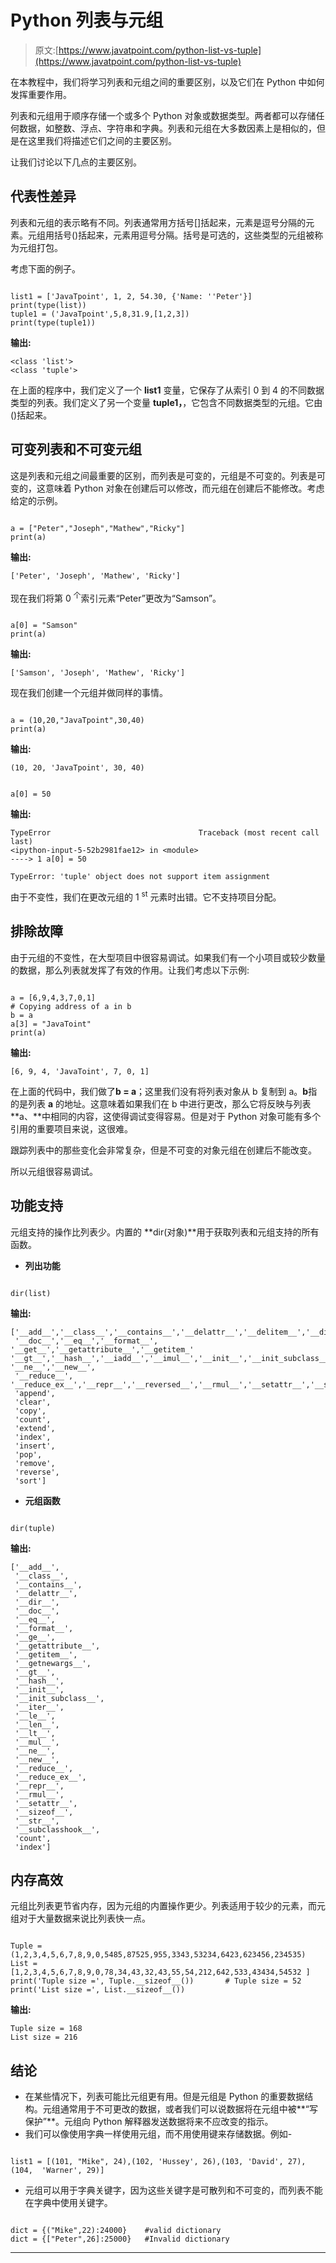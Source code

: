# Python 列表与元组

> 原文:[https://www.javatpoint.com/python-list-vs-tuple](https://www.javatpoint.com/python-list-vs-tuple)

在本教程中，我们将学习列表和元组之间的重要区别，以及它们在 Python 中如何发挥重要作用。

列表和元组用于顺序存储一个或多个 Python 对象或数据类型。两者都可以存储任何数据，如整数、浮点、字符串和字典。列表和元组在大多数因素上是相似的，但是在这里我们将描述它们之间的主要区别。

让我们讨论以下几点的主要区别。

## 代表性差异

列表和元组的表示略有不同。列表通常用方括号[]括起来，元素是逗号分隔的元素。元组用括号()括起来，元素用逗号分隔。括号是可选的，这些类型的元组被称为元组打包。

考虑下面的例子。

```

list1 = ['JavaTpoint', 1, 2, 54.30, {'Name: ''Peter'}]
print(type(list))
tuple1 = ('JavaTpoint',5,8,31.9,[1,2,3])
print(type(tuple1))

```

**输出:**

```
<class 'list'>
<class 'tuple'>

```

在上面的程序中，我们定义了一个 **list1** 变量，它保存了从索引 0 到 4 的不同数据类型的列表。我们定义了另一个变量 **tuple1，**，它包含不同数据类型的元组。它由()括起来。

## 可变列表和不可变元组

这是列表和元组之间最重要的区别，而列表是可变的，元组是不可变的。列表是可变的，这意味着 Python 对象在创建后可以修改，而元组在创建后不能修改。考虑给定的示例。

```

a = ["Peter","Joseph","Mathew","Ricky"]
print(a)

```

**输出:**

```
['Peter', 'Joseph', 'Mathew', 'Ricky']

```

现在我们将第 0 <sup>个</sup>索引元素“Peter”更改为“Samson”。

```

a[0] = "Samson"
print(a)

```

**输出:**

```
['Samson', 'Joseph', 'Mathew', 'Ricky']

```

现在我们创建一个元组并做同样的事情。

```

a = (10,20,"JavaTpoint",30,40)
print(a)

```

**输出:**

```
(10, 20, 'JavaTpoint', 30, 40)

```

```

a[0] = 50

```

**输出:**

```
TypeError                                 Traceback (most recent call last)
<ipython-input-5-52b2981fae12> in <module>
----> 1 a[0] = 50

TypeError: 'tuple' object does not support item assignment

```

由于不变性，我们在更改元组的 1 <sup>st</sup> 元素时出错。它不支持项目分配。

## 排除故障

由于元组的不变性，在大型项目中很容易调试。如果我们有一个小项目或较少数量的数据，那么列表就发挥了有效的作用。让我们考虑以下示例:

```

a = [6,9,4,3,7,0,1]
# Copying address of a in b
b = a
a[3] = "JavaToint"
print(a)

```

**输出:**

```
[6, 9, 4, 'JavaToint', 7, 0, 1]

```

在上面的代码中，我们做了**b = a**；这里我们没有将列表对象从 b 复制到 a。**b**指的是列表 **a** 的地址。这意味着如果我们在 b 中进行更改，那么它将反映与列表 **a、**中相同的内容，这使得调试变得容易。但是对于 Python 对象可能有多个引用的重要项目来说，这很难。

跟踪列表中的那些变化会非常复杂，但是不可变的对象元组在创建后不能改变。

所以元组很容易调试。

## 功能支持

元组支持的操作比列表少。内置的 **dir(对象)**用于获取列表和元组支持的所有函数。

*   **列出功能**

```

dir(list)

```

**输出:**

```
['__add__','__class__','__contains__','__delattr__','__delitem__','__dir_,
 '__doc__','__eq__','__format__', '__get__','__getattribute__','__getitem_' '__gt__','__hash__','__iadd__','__imul__','__init__','__init_subclass__''__iter__','__le__','__len__','__lt__','__mul__', '__ne__','__new__',
 '__reduce__', '__reduce_ex__','__repr__','__reversed__','__rmul__','__setattr__','__setitem__','__sizeof__','__str__','__subclasshook__',
 'append',
 'clear',
 'copy',
 'count',
 'extend',
 'index',
 'insert',
 'pop',
 'remove',
 'reverse',
 'sort']

```

*   **元组函数**

```

dir(tuple)

```

**输出:**

```
['__add__',
 '__class__',
 '__contains__',
 '__delattr__',
 '__dir__',
 '__doc__',
 '__eq__',
 '__format__',
 '__ge__',
 '__getattribute__',
 '__getitem__',
 '__getnewargs__',
 '__gt__',
 '__hash__',
 '__init__',
 '__init_subclass__',
 '__iter__',
 '__le__',
 '__len__',
 '__lt__',
 '__mul__',
 '__ne__',
 '__new__',
 '__reduce__',
 '__reduce_ex__',
 '__repr__',
 '__rmul__',
 '__setattr__',
 '__sizeof__',
 '__str__',
 '__subclasshook__',
 'count',
 'index']

```

## 内存高效

元组比列表更节省内存，因为元组的内置操作更少。列表适用于较少的元素，而元组对于大量数据来说比列表快一点。

```

Tuple = (1,2,3,4,5,6,7,8,9,0,5485,87525,955,3343,53234,6423,623456,234535)
List = [1,2,3,4,5,6,7,8,9,0,78,34,43,32,43,55,54,212,642,533,43434,54532 ]
print('Tuple size =', Tuple.__sizeof__())       # Tuple size = 52
print('List size =', List.__sizeof__())  

```

**输出:**

```
Tuple size = 168
List size = 216

```

## 结论

*   在某些情况下，列表可能比元组更有用。但是元组是 Python 的重要数据结构。元组通常用于不可更改的数据，或者我们可以说数据将在元组中被**“写保护”**。元组向 Python 解释器发送数据将来不应改变的指示。
*   我们可以像使用字典一样使用元组，而不用使用键来存储数据。例如-

```

list1 = [(101, "Mike", 24),(102, 'Hussey', 26),(103, 'David', 27),(104,  'Warner', 29)]

```

*   元组可以用于字典关键字，因为这些关键字是可散列和不可变的，而列表不能在字典中使用关键字。

```

dict = {("Mike",22):24000}    #valid dictionary
dict = {["Peter",26]:25000}   #Invalid dictionary

```

* * *